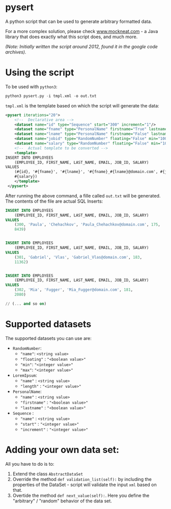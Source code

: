 # pysert

A python script that can be used to generate arbitrary formatted data.

For a more complex solution, please check www.mockneat.com - a Java library that does exactly what this script does, and much more.

_(Note: Initially written the script around 2012, found it in the google code archives)._

# Using the script

To be used with `python3`:

```python
python3 pysert.py -i tmpl.xml -o out.txt
```

`tmpl.xml` is the template based on which the script will generate the data:

```xml
<pysert iterations="20">
	<!--  Declarative area -->
	<dataset name="id" type="Sequence" start="300" increment="1"/>
	<dataset name="fname" type="PersonalName" firstname="True" lastname="False"/>
	<dataset name="lname" type="PersonalName" firstname="False" lastname="True"/>
	<dataset name="jobid" type="RandomNumber" floating="False" min="100" max="200"/>
	<dataset name="salary" type="RandomNumber" floating="False" min="1000" max="15000"/>
	<!--  Actual template to be converted -->
	<template>
INSERT INTO EMPLOYEES
	(EMPLOYEE_ID, FIRST_NAME, LAST_NAME, EMAIL, JOB_ID, SALARY)
VALUES
	(#{id}, '#{fname}', '#{lname}', '#{fname}_#{lname}@domain.com', #{jobid},
	#{salary})
	</template>
 </pysert>
```

After running the above command, a fille called `out.txt` will be generated.
The contents of the file are actual SQL Inserts:

```SQL
INSERT INTO EMPLOYEES
	(EMPLOYEE_ID, FIRST_NAME, LAST_NAME, EMAIL, JOB_ID, SALARY)
VALUES
	(300, 'Paula', 'Chehachkov', 'Paula_Chehachkov@domain.com', 175,
	8439)


INSERT INTO EMPLOYEES
	(EMPLOYEE_ID, FIRST_NAME, LAST_NAME, EMAIL, JOB_ID, SALARY)
VALUES
	(301, 'Gabriel', 'Vlas', 'Gabriel_Vlas@domain.com', 183,
	11362)


INSERT INTO EMPLOYEES
	(EMPLOYEE_ID, FIRST_NAME, LAST_NAME, EMAIL, JOB_ID, SALARY)
VALUES
	(302, 'Mia', 'Fugger', 'Mia_Fugger@domain.com', 181,
	2080)

// (... and so on)  
```

# Supported datasets

The supported datasets you can use are:

* `RandomNumber`:
  - `"name"`: `<string value>`
  - `"floating"` : `"<boolean value>"`
  - `"min"`: `"<integer value>"`
  - `"max"`: `"<integer value>"`
* `LoremIpsum`:
  - `"name"` : `<string value>`
  - `"length"` : `"<integer value>"`
* `PersonalName`:
  - `"name"` : `<string value>`
  - `"firstname"` : `"<boolean value>"`
  - `"lastname"` : `"<boolean value>"`
* `Sequence` :
  - `"name"` : `<string value>`
  - `"start"` : `"<integer value>"`
  - `"increment"` : `"<integer value>"`

# Adding your own data set:

All you have to do is to:
1. Extend the class `AbstractDataSet`
2. Override the method `def validation_list(self):` by including the properties of the DataSet - script will validate the input `xml` based on that.
3. Overtide the method `def next_value(self):`. Here you define the "arbitrary" / "random" behavior of the data set.
